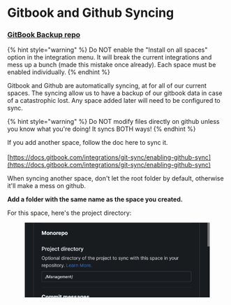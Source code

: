 # Gitbook and Github Syncing

### [GitBook Backup repo](https://github.com/RE-SS3D/.gitbook)

{% hint style="warning" %}
Do NOT enable the "Install on all spaces" option in the integration menu. It will break the current integrations and mess up a bunch (made this mistake once already). Each space must be enabled individually.
{% endhint %}

Gitbook and Github are automatically syncing, at for all of our current spaces. The syncing allow us to have a backup of our gitbook data in case of a catastrophic lost. Any space added later will need to be configured to sync.

{% hint style="warning" %}
Do NOT modify files directly on github unless you know what you're doing! It syncs BOTH ways!&#x20;
{% endhint %}

If you add another space, follow the doc here to sync it.\
\
[https://docs.gitbook.com/integrations/git-sync/enabling-github-sync](https://docs.gitbook.com/integrations/git-sync/enabling-github-sync)

When syncing another space, don't let the root folder by default, otherwise it'll make a mess on github.&#x20;

**Add a folder with the same name as the space you created.**

For this space, here's the project directory:

<figure><img src="../../.gitbook/assets/image.png" alt=""><figcaption></figcaption></figure>
